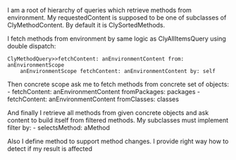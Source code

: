 I am a root of hierarchy of queries which retrieve methods from environment. My requestedContent is supposed to be one of subclasses of ClyMethodContent. By default it is ClySortedMethods.

I fetch methods from environment by same logic as ClyAllItemsQuery using double dispatch: 
	
	ClyMethodQuery>>fetchContent: anEnvironmentContent from: anEnvironmentScope
		anEnvironmentScope fetchContent: anEnvironmentContent by: self

Then concrete scope ask me to fetch methods from concrete set of objects: 
	- fetchContent: anEnvironmentContent fromPackages: packages
	- fetchContent: anEnvironmentContent fromClasses: classes

And finally I retrieve all methods from given concrete objects and ask content to build itself from filtered methods.
My subclasses must implement filter by:
	- selectsMethod: aMethod

Also I define method to support method changes. I provide right way how to detect if my result is affected